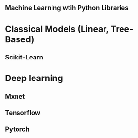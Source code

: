 Machine Learning wtih Python Libraries
---

# Classical Models (Linear, Tree-Based)

 ## Scikit-Learn
 
# Deep learning

## Mxnet

## Tensorflow

## Pytorch

